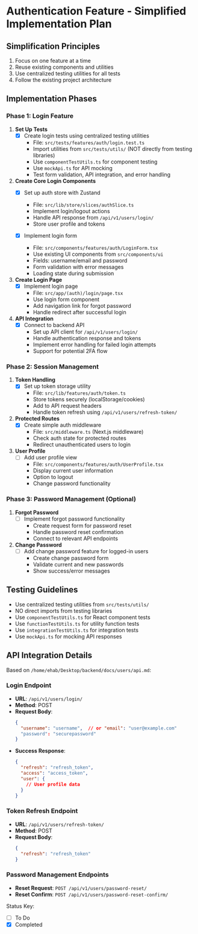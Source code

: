 # Authentication Feature - Simplified Implementation Plan

## Simplification Principles
1. Focus on one feature at a time
2. Reuse existing components and utilities
3. Use centralized testing utilities for all tests
4. Follow the existing project architecture

## Implementation Phases

### Phase 1: Login Feature
1. **Set Up Tests**
   - [x] Create login tests using centralized testing utilities
     - File: `src/tests/features/auth/login.test.ts`
     - Import utilities from `src/tests/utils/` (NOT directly from testing libraries)
     - Use `componentTestUtils.ts` for component testing
     - Use `mockApi.ts` for API mocking
     - Test form validation, API integration, and error handling

2. **Create Core Login Components**
   - [x] Set up auth store with Zustand
     - File: `src/lib/store/slices/authSlice.ts`
     - Implement login/logout actions
     - Handle API response from `/api/v1/users/login/`
     - Store user profile and tokens
   
   - [x] Implement login form
     - File: `src/components/features/auth/LoginForm.tsx`
     - Use existing UI components from `src/components/ui`
     - Fields: username/email and password
     - Form validation with error messages
     - Loading state during submission

3. **Create Login Page**
   - [x] Implement login page
     - File: `src/app/(auth)/login/page.tsx`
     - Use login form component
     - Add navigation link for forgot password
     - Handle redirect after successful login

4. **API Integration**
   - [x] Connect to backend API
     - Set up API client for `/api/v1/users/login/`
     - Handle authentication response and tokens
     - Implement error handling for failed login attempts
     - Support for potential 2FA flow

### Phase 2: Session Management
1. **Token Handling**
   - [x] Set up token storage utility
     - File: `src/lib/features/auth/token.ts`
     - Store tokens securely (localStorage/cookies)
     - Add to API request headers
     - Handle token refresh using `/api/v1/users/refresh-token/`

2. **Protected Routes**
   - [x] Create simple auth middleware
     - File: `src/middleware.ts` (Next.js middleware)
     - Check auth state for protected routes
     - Redirect unauthenticated users to login

3. **User Profile**
   - [ ] Add user profile view
     - File: `src/components/features/auth/UserProfile.tsx`
     - Display current user information
     - Option to logout
     - Change password functionality

### Phase 3: Password Management (Optional)
1. **Forgot Password**
   - [ ] Implement forgot password functionality
     - Create request form for password reset
     - Handle password reset confirmation
     - Connect to relevant API endpoints

2. **Change Password**
   - [ ] Add change password feature for logged-in users
     - Create change password form
     - Validate current and new passwords
     - Show success/error messages

## Testing Guidelines
- Use centralized testing utilities from `src/tests/utils/`
- NO direct imports from testing libraries
- Use `componentTestUtils.ts` for React component tests
- Use `functionTestUtils.ts` for utility function tests
- Use `integrationTestUtils.ts` for integration tests
- Use `mockApi.ts` for mocking API responses

## API Integration Details
Based on `/home/ehab/Desktop/backend/docs/users/api.md`:

### Login Endpoint
- **URL**: `/api/v1/users/login/`
- **Method**: POST
- **Request Body**:
  ```json
  {
    "username": "username",  // or "email": "user@example.com"
    "password": "securepassword"
  }
  ```
- **Success Response**:
  ```json
  {
    "refresh": "refresh_token",
    "access": "access_token",
    "user": {
      // User profile data
    }
  }
  ```

### Token Refresh Endpoint
- **URL**: `/api/v1/users/refresh-token/`
- **Method**: POST
- **Request Body**:
  ```json
  {
    "refresh": "refresh_token"
  }
  ```

### Password Management Endpoints
- **Reset Request**: `POST /api/v1/users/password-reset/`
- **Reset Confirm**: `POST /api/v1/users/password-reset-confirm/`

Status Key:
- [ ] To Do
- [x] Completed 